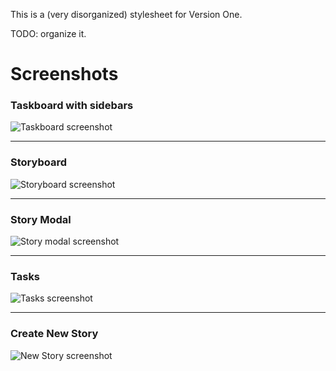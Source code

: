 This is a (very disorganized) stylesheet for Version One. 

TODO: organize it.

# Screenshots

### Taskboard with sidebars
![Taskboard screenshot](http://content.screencast.com/users/inko9nito/folders/Jing/media/b0ef99dc-43d0-49ee-8608-a0b036d25bf7/00006517.png)

***

### Storyboard
![Storyboard screenshot](http://content.screencast.com/users/inko9nito/folders/Jing/media/ac9c631e-cbf5-4b9c-ba24-d2cbcb9be3ab/00006512.png)

***

### Story Modal
![Story modal screenshot](http://content.screencast.com/users/inko9nito/folders/Jing/media/8244fc46-3418-47f7-ab83-a98702692b5c/00006513.png)

***

### Tasks
![Tasks screenshot](http://content.screencast.com/users/inko9nito/folders/Jing/media/dc7ceab3-e9fb-4e84-b25c-d67c7403a954/00006514.png)

***

### Create New Story
![New Story screenshot](http://content.screencast.com/users/inko9nito/folders/Jing/media/d61083ea-bfbb-4e73-b4a8-2fa930e9a67e/00006515.png)
